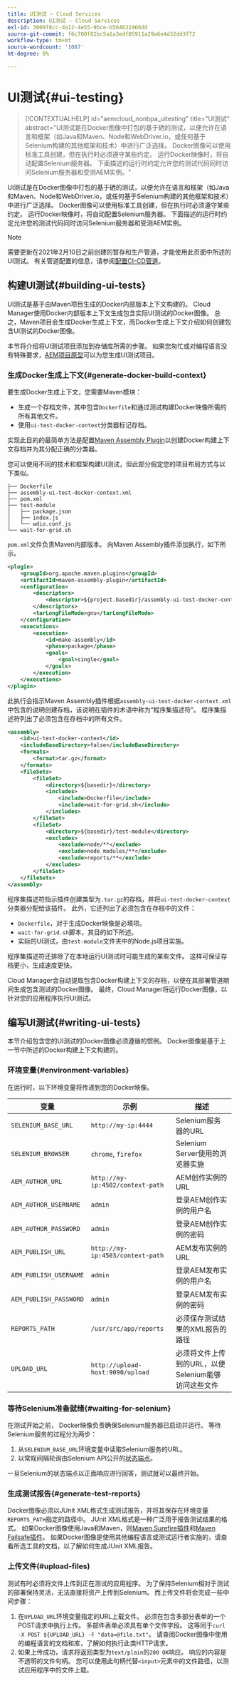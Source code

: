 ```yaml
---
title: UI测试 — Cloud Services
description: UI测试 — Cloud Services
exl-id: 3009f8cc-da12-4e55-9bce-b564621966dd
source-git-commit: f6c700f82bc5a1a3edf05911a29a6e4d32dd3f72
workflow-type: tm+mt
source-wordcount: '1087'
ht-degree: 0%

---
```


# UI测试{#ui-testing}

>[!CONTEXTUALHELP]
>id="aemcloud_nonbpa_uitesting"
>title="UI测试"
>abstract="UI测试是在Docker图像中打包的基于硒的测试，以便允许在语言和框架（如Java和Maven、Node和WebDriver.io，或任何基于Selenium构建的其他框架和技术）中进行广泛选择。 Docker图像可以使用标准工具创建，但在执行时必须遵守某些约定。 运行Docker映像时，将自动配置Selenium服务器。 下面描述的运行时约定允许您的测试代码同时访问Selenium服务器和受测AEM实例。"

UI测试是在Docker图像中打包的基于硒的测试，以便允许在语言和框架（如Java和Maven、Node和WebDriver.io，或任何基于Selenium构建的其他框架和技术）中进行广泛选择。 Docker图像可以使用标准工具创建，但在执行时必须遵守某些约定。 运行Docker映像时，将自动配置Selenium服务器。 下面描述的运行时约定允许您的测试代码同时访问Selenium服务器和受测AEM实例。

>[!NOTE]
> 需要更新在2021年2月10日之前创建的暂存和生产管道，才能使用此页面中所述的UI测试。
> 有关管道配置的信息，请参阅[配置CI-CD管道](/help/implementing/cloud-manager/configure-pipeline.md)。

## 构建UI测试{#building-ui-tests}

UI测试是基于由Maven项目生成的Docker内部版本上下文构建的。 Cloud Manager使用Docker内部版本上下文生成包含实际UI测试的Docker图像。 总之，Maven项目会生成Docker生成上下文，而Docker生成上下文介绍如何创建包含UI测试的Docker图像。

本节将介绍将UI测试项目添加到存储库所需的步骤。 如果您匆忙或对编程语言没有特殊要求，[AEM项目原型](https://github.com/adobe/aem-project-archetype)可以为您生成UI测试项目。

### 生成Docker生成上下文{#generate-docker-build-context}

要生成Docker生成上下文，您需要Maven模块：

- 生成一个存档文件，其中包含`Dockerfile`和通过测试构建Docker映像所需的所有其他文件。
- 使用`ui-test-docker-context`分类器标记存档。

实现此目的的最简单方法是配置[Maven Assembly Plugin](http://maven.apache.org/plugins/maven-assembly-plugin/)以创建Docker构建上下文存档并为其分配正确的分类器。

您可以使用不同的技术和框架构建UI测试，但此部分假定您的项目布局方式与以下类似。

```
├── Dockerfile
├── assembly-ui-test-docker-context.xml
├── pom.xml
├── test-module
│   ├── package.json
│   ├── index.js
│   └── wdio.conf.js
└── wait-for-grid.sh
```

`pom.xml`文件负责Maven内部版本。 向Maven Assembly插件添加执行，如下所示。

```xml
<plugin>
    <groupId>org.apache.maven.plugins</groupId>
    <artifactId>maven-assembly-plugin</artifactId>
    <configuration>
        <descriptors>
            <descriptor>${project.basedir}/assembly-ui-test-docker-context.xml</descriptor>
        </descriptors>
        <tarLongFileMode>gnu</tarLongFileMode>
    </configuration>
    <executions>
        <execution>
            <id>make-assembly</id>
            <phase>package</phase>
            <goals>
                <goal>single</goal>
            </goals>
        </execution>
    </executions>
</plugin>
```

此执行会指示Maven Assembly插件根据`assembly-ui-test-docker-context.xml`中包含的说明创建存档，该说明在插件的术语中称为“程序集描述符”。 程序集描述符列出了必须包含在存档中的所有文件。

```xml
<assembly>
    <id>ui-test-docker-context</id>
    <includeBaseDirectory>false</includeBaseDirectory>
    <formats>
        <format>tar.gz</format>
    </formats>
    <fileSets>
        <fileSet>
            <directory>${basedir}</directory>
            <includes>
                <include>Dockerfile</include>
                <include>wait-for-grid.sh</include>
            </includes>
        </fileSet>
        <fileSet>
            <directory>${basedir}/test-module</directory>
            <excludes>
                <exclude>node/**</exclude>
                <exclude>node_modules/**</exclude>
                <exclude>reports/**</exclude>
            </excludes>
        </fileSet>
    </fileSets>
</assembly>
```

程序集描述符指示插件创建类型为`.tar.gz`的存档，并将`ui-test-docker-context`分类器分配给该插件。 此外，它还列出了必须包含在存档中的文件：

- `Dockerfile`，对于生成Docker映像是必填项。
- `wait-for-grid.sh`脚本，其目的如下所述。
- 实际的UI测试，由`test-module`文件夹中的Node.js项目实施。

程序集描述符还排除了在本地运行UI测试时可能生成的某些文件。 这样可保证存档更小，生成速度更快。

Cloud Manager会自动提取包含Docker构建上下文的存档，以便在其部署管道期间生成包含测试的Docker图像。 最终，Cloud Manager将运行Docker图像，以针对您的应用程序执行UI测试。

## 编写UI测试{#writing-ui-tests}

本节介绍包含您的UI测试的Docker图像必须遵循的惯例。 Docker图像是基于上一节中所述的Docker构建上下文构建的。

### 环境变量{#environment-variables}

在运行时，以下环境变量将传递到您的Docker映像。

| 变量 | 示例 | 描述 |
|---|---|---|
| `SELENIUM_BASE_URL` | `http://my-ip:4444` | Selenium服务器的URL |
| `SELENIUM_BROWSER` | `chrome`, `firefox` | Selenium Server使用的浏览器实施 |
| `AEM_AUTHOR_URL` | `http://my-ip:4502/context-path` | AEM创作实例的URL |
| `AEM_AUTHOR_USERNAME` | `admin` | 登录AEM创作实例的用户名 |
| `AEM_AUTHOR_PASSWORD` | `admin` | 登录AEM创作实例的密码 |
| `AEM_PUBLISH_URL` | `http://my-ip:4503/context-path` | AEM发布实例的URL |
| `AEM_PUBLISH_USERNAME` | `admin` | 登录AEM发布实例的用户名 |
| `AEM_PUBLISH_PASSWORD` | `admin` | 登录AEM发布实例的密码 |
| `REPORTS_PATH` | `/usr/src/app/reports` | 必须保存测试结果的XML报告的路径 |
| `UPLOAD_URL` | `http://upload-host:9090/upload` | 必须将文件上传到的URL，以便Selenium能够访问这些文件 |

### 等待Selenium准备就绪{#waiting-for-selenium}

在测试开始之前， Docker映像负责确保Selenium服务器已启动并运行。 等待Selenium服务的过程分为两步：

1. 从`SELENIUM_BASE_URL`环境变量中读取Selenium服务的URL。
2. 以常规间隔轮询由Selenium API公开的[状态端点](https://github.com/SeleniumHQ/docker-selenium/#waiting-for-the-grid-to-be-ready)。

一旦Selenium的状态端点以正面响应进行回答，测试就可以最终开始。

### 生成测试报告{#generate-test-reports}

Docker图像必须以JUnit XML格式生成测试报告，并将其保存在环境变量`REPORTS_PATH`指定的路径中。 JUnit XML格式是一种广泛用于报告测试结果的格式。 如果Docker图像使用Java和Maven，则[Maven Surefire插件](https://maven.apache.org/surefire/maven-surefire-plugin/)和[Maven Failsafe插件](https://maven.apache.org/surefire/maven-failsafe-plugin/)。 如果Docker图像是使用其他编程语言或测试运行者实施的，请查看所选工具的文档，以了解如何生成JUnit XML报告。

### 上传文件(#upload-files)

测试有时必须将文件上传到正在测试的应用程序。 为了保持Selenium相对于测试的部署保持灵活，无法直接将资产上传到Selenium。 而上传文件将会完成一些中间步骤：

1. 在`UPLOAD_URL`环境变量指定的URL上载文件。 必须在包含多部分表单的一个POST请求中执行上传。 多部件表单必须具有单个文件字段。 这等同于`curl -X POST ${UPLOAD_URL} -F "data=@file.txt"`。 请查阅Docker图像中使用的编程语言的文档和库，了解如何执行此类HTTP请求。
2. 如果上传成功，请求将返回类型为`text/plain`的`200 OK`响应。 响应的内容是不透明的文件句柄。 您可以使用此句柄代替`<input>`元素中的文件路径，以测试应用程序中的文件上载。
